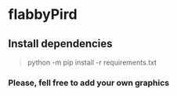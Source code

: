 # flabbyPird


## Install dependencies

> python -m pip install -r requirements.txt

### Please, fell free to add your own graphics 

